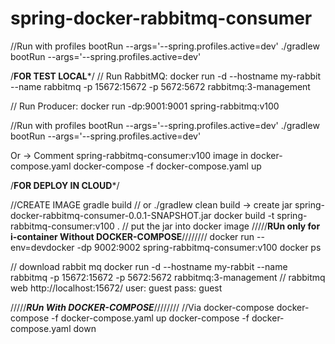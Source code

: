 # spring-docker-rabbitmq-consumer
//Run with profiles
bootRun --args='--spring.profiles.active=dev'
./gradlew bootRun --args='--spring.profiles.active=dev'

/************FOR TEST LOCAL*************/
// Run RabbitMQ:
docker run -d --hostname my-rabbit --name rabbitmq -p 15672:15672 -p 5672:5672 rabbitmq:3-management

// Run Producer:
docker run -dp:9001:9001 spring-rabbitmq:v100

//Run with profiles
bootRun --args='--spring.profiles.active=dev'
./gradlew bootRun --args='--spring.profiles.active=dev'

Or
-> Comment spring-rabbitmq-consumer:v100 image in docker-compose.yaml
docker-compose -f docker-compose.yaml up

/************FOR DEPLOY IN CLOUD*************/

//CREATE IMAGE
gradle build  // or ./gradlew clean build -> create jar spring-docker-rabbitmq-consumer-0.0.1-SNAPSHOT.jar
docker build -t spring-rabbitmq-consumer:v100 .  // put the jar into docker image
/////****RUn only for i-container Without DOCKER-COMPOSE****////////
docker run --env=devdocker -dp 9002:9002 spring-rabbitmq-consumer:v100
docker ps

// download rabbit mq
docker run -d --hostname my-rabbit --name rabbitmq -p 15672:15672 -p 5672:5672 rabbitmq:3-management
// rabbitmq web
http://localhost:15672/
user: guest
pass: guest

/////*****RUn With DOCKER-COMPOSE*****////////
//Via docker-compose
docker-compose -f docker-compose.yaml up
docker-compose -f docker-compose.yaml down